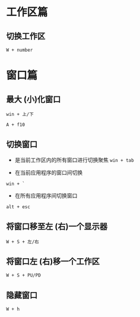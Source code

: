 # 工作区篇


## 切换工作区
`W + number`


# 窗口篇

## 最大 (小)化窗口

`win + 上/下`

`A + f10`

## 切换窗口

- 是当前工作区内的所有窗口进行切换聚焦
`win + tab`

- 在当前应用程序的窗口间切换
```
win + ` 
```
- 在所有应用程序间切换窗口

`alt + esc`


## 将窗口移至左 (右)一个显示器

`W + S + 左/右`



## 将窗口左 (右)移一个工作区

`W + S + PU/PD`



## 隐藏窗口

`W + h`